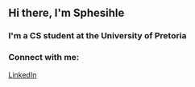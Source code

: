 ## Hi there, I'm Sphesihle

### I'm a CS student at the University of Pretoria

### Connect with me:

[LinkedIn](https://www.linkedin.com/in/sphesihle-mtwa-a33924206)
 
